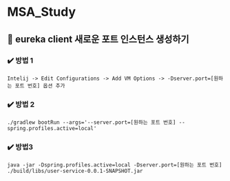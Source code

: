 # MSA_Study


## 📌 eureka client 새로운 포트 인스턴스 생성하기
### ✔️ 방법 1 
```
Intelij -> Edit Configurations -> Add VM Options -> -Dserver.port=[원하는 포트 번호] 옵션 추가
```
### ✔️ 방법 2
```
./gradlew bootRun --args='--server.port=[원하는 포트 번호] --spring.profiles.active=local' 
```
### ✔️ 방법3
```
java -jar -Dspring.profiles.active=local -Dserver.port=[원하는 포트 번호] ./build/libs/user-service-0.0.1-SNAPSHOT.jar
```
